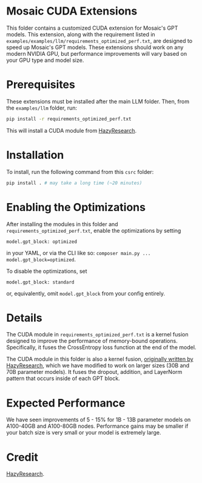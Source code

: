 # Mosaic CUDA Extensions
This folder contains a customized CUDA extension for Mosaic's GPT models. This extension, along with the requirement listed in `examples/examples/llm/requirements_optimized_perf.txt`, are designed to speed up Mosaic's GPT models. These extensions should work on any modern NVIDIA GPU, but performance improvements will vary based on your GPU type and model size.

# Prerequisites
These extensions must be installed after the main LLM folder. Then, from the `examples/llm` folder, run:
```bash
pip install -r requirements_optimized_perf.txt
```
This will install a CUDA module from [HazyResearch](https://github.com/HazyResearch/).

# Installation
To install, run the following command from this `csrc` folder:
```bash
pip install . # may take a long time (~20 minutes)
```

# Enabling the Optimizations
After installing the modules in this folder and `requirements_optimized_perf.txt`, enable the optimizations by setting
```
model.gpt_block: optimized
```
in your YAML, or via the CLI like so: `composer main.py ... model.gpt_block=optimized`.

To disable the optimizations, set
```
model.gpt_block: standard
```
or, equivalently, omit `model.gpt_block` from your config entirely.

# Details
The CUDA module in `requirements_optimized_perf.txt` is a kernel fusion designed to improve the performance of memory-bound operations. Specifically, it fuses the CrossEntropy loss function at the end of the model.

The CUDA module in this folder is also a kernel fusion, [originally written by HazyResearch](https://github.com/HazyResearch/flash-attention/tree/eb33e587e95ec29a13c58f76dadca04b64122784/csrc/layer_norm), which we have modified to work on larger sizes (30B and 70B parameter models). It fuses the dropout, addition, and LayerNorm pattern that occurs inside of each GPT block.


# Expected Performance
We have seen improvements of 5 - 15% for 1B - 13B parameter models on A100-40GB and A100-80GB nodes. Performance gains may be smaller if your batch size is very small or your model is extremely large.

# Credit
[HazyResearch](https://github.com/HazyResearch/).

